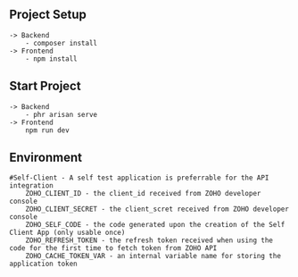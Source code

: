 ## Project Setup
    -> Backend
        - composer install
    -> Frontend
        - npm install

## Start Project
    -> Backend
        - phr arisan serve
    -> Frontend
        npm run dev

## Environment
    #Self-Client - A self test application is preferrable for the API integration
        ZOHO_CLIENT_ID - the client_id received from ZOHO developer console
        ZOHO_CLIENT_SECRET - the client_scret received from ZOHO developer console
        ZOHO_SELF_CODE - the code generated upon the creation of the Self Client App (only usable once)
        ZOHO_REFRESH_TOKEN - the refresh token received when using the code for the first time to fetch token from ZOHO API
        ZOHO_CACHE_TOKEN_VAR - an internal variable name for storing the application token